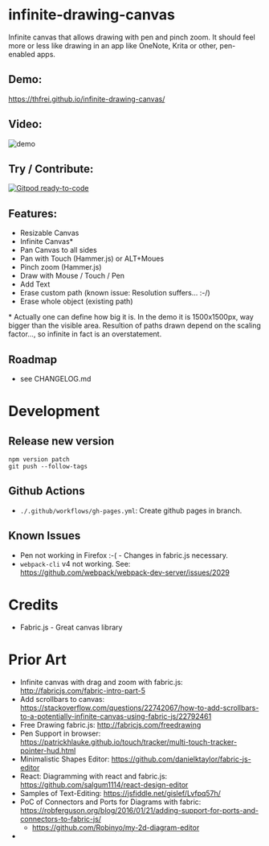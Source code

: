 
# infinite-drawing-canvas
Infinite canvas that allows drawing with pen and pinch zoom. It should feel more or less like drawing in an app like OneNote, Krita or other, pen-enabled apps.

## Demo: 

https://thfrei.github.io/infinite-drawing-canvas/

## Video:

![demo](doc/idc-demo-2.gif)

## Try / Contribute:

[![Gitpod ready-to-code](https://img.shields.io/badge/Gitpod-ready--to--code-blue?logo=gitpod)](https://gitpod.io/#https://github.com/thfrei/infinite-drawing-canvas)

## Features:

* Resizable Canvas
* Infinite Canvas*
* Pan Canvas to all sides
* Pan with Touch (Hammer.js) or ALT+Moues
* Pinch zoom (Hammer.js)
* Draw with Mouse / Touch / Pen
* Add Text
* Erase custom path (known issue: Resolution suffers... :-/)
* Erase whole object (existing path)

\* Actually one can define how big it is. In the demo it is 1500x1500px, way bigger than the visible area. Resultion of paths drawn depend on the scaling factor..., so infinite in fact is an overstatement.

## Roadmap

* see CHANGELOG.md

# Development

## Release new version

```
npm version patch
git push --follow-tags
```

## Github Actions

* `./.github/workflows/gh-pages.yml`: Create github pages in branch.

## Known Issues

* Pen not working in Firefox :-( - Changes in fabric.js necessary.
* `webpack-cli` v4 not working. See: https://github.com/webpack/webpack-dev-server/issues/2029

# Credits

* Fabric.js - Great canvas library

# Prior Art

* Infinite canvas with drag and zoom with fabric.js: http://fabricjs.com/fabric-intro-part-5
* Add scrollbars to canvas: https://stackoverflow.com/questions/22742067/how-to-add-scrollbars-to-a-potentially-infinite-canvas-using-fabric-js/22792461
* Free Drawing fabric.js: http://fabricjs.com/freedrawing
* Pen Support in browser: https://patrickhlauke.github.io/touch/tracker/multi-touch-tracker-pointer-hud.html
* Minimalistic Shapes Editor: https://github.com/danielktaylor/fabric-js-editor
* React: Diagramming with react and fabric.js: https://github.com/salgum1114/react-design-editor
* Samples of Text-Editing: https://jsfiddle.net/gislef/Lvfpq57h/
* PoC of Connectors and Ports for Diagrams with fabric: https://robferguson.org/blog/2016/01/21/adding-support-for-ports-and-connectors-to-fabric-js/
  * https://github.com/Robinyo/my-2d-diagram-editor
* 
